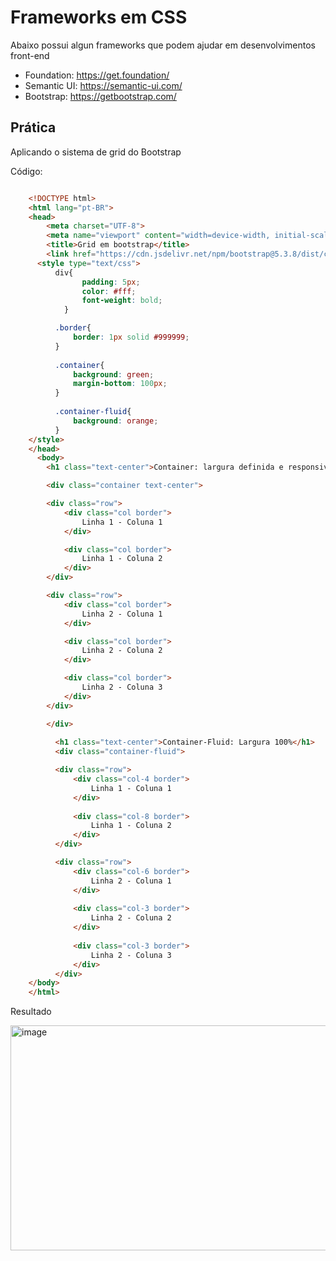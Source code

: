 # Frameworks em CSS
Abaixo possui algun frameworks que podem ajudar em desenvolvimentos front-end
- Foundation: https://get.foundation/
- Semantic UI: https://semantic-ui.com/
- Bootstrap: https://getbootstrap.com/

## Prática
Aplicando o sistema de grid do Bootstrap

Código:


```html

    <!DOCTYPE html>
    <html lang="pt-BR">
    <head>
        <meta charset="UTF-8">
        <meta name="viewport" content="width=device-width, initial-scale=1.0">
        <title>Grid em bootstrap</title>
        <link href="https://cdn.jsdelivr.net/npm/bootstrap@5.3.8/dist/css/bootstrap.min.css" rel="stylesheet" integrity="sha384-                  sRIl4kxILFvY47J16cr9ZwB07vP4J8+LH7qKQnuqkuIAvNWLzeN8tE5YBujZqJLB" crossorigin="anonymous">
      <style type="text/css">
          div{
                padding: 5px;
                color: #fff;
                font-weight: bold;
            }

          .border{
              border: 1px solid #999999;
          }
  
          .container{
              background: green;
              margin-bottom: 100px;
          }
  
          .container-fluid{
              background: orange;
          }
    </style>
    </head>
      <body>
        <h1 class="text-center">Container: largura definida e responsiva</h1>

        <div class="container text-center">

        <div class="row">
            <div class="col border">
                Linha 1 - Coluna 1
            </div>

            <div class="col border">
                Linha 1 - Coluna 2
            </div>
        </div>

        <div class="row">
            <div class="col border">
                Linha 2 - Coluna 1
            </div>

            <div class="col border">
                Linha 2 - Coluna 2
            </div>

            <div class="col border">
                Linha 2 - Coluna 3
            </div>
        </div>

        </div>
        
          <h1 class="text-center">Container-Fluid: Largura 100%</h1>
          <div class="container-fluid">

          <div class="row">
              <div class="col-4 border">
                  Linha 1 - Coluna 1
              </div>
  
              <div class="col-8 border">
                  Linha 1 - Coluna 2
              </div>
          </div>

          <div class="row">
              <div class="col-6 border">
                  Linha 2 - Coluna 1
              </div>
  
              <div class="col-3 border">
                  Linha 2 - Coluna 2
              </div>
  
              <div class="col-3 border">
                  Linha 2 - Coluna 3
              </div>
          </div>
    </body>
    </html>
```
Resultado


<img  width="679" height="360" alt="image" src="https://github.com/user-attachments/assets/45137286-10c3-431a-8b5b-55d2c869c002" />
